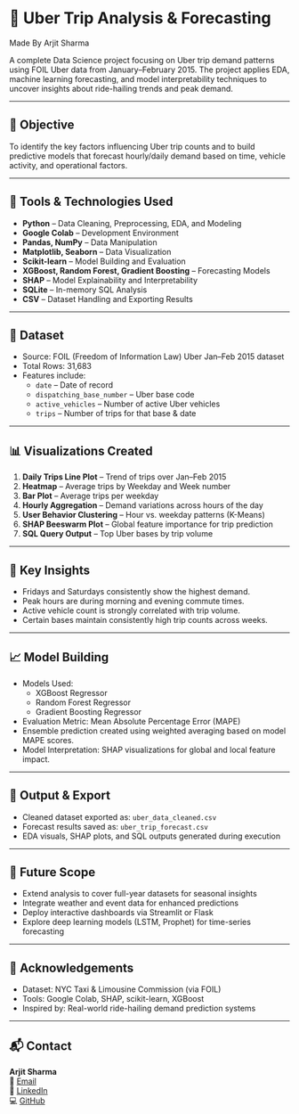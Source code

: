 # 🚖 Uber Trip Analysis & Forecasting

Made By Arjit Sharma

A complete Data Science project focusing on Uber trip demand patterns using FOIL Uber data from January–February 2015. The project applies EDA, machine learning forecasting, and model interpretability techniques to uncover insights about ride-hailing trends and peak demand.

---

## 📌 Objective

To identify the key factors influencing Uber trip counts and to build predictive models that forecast hourly/daily demand based on time, vehicle activity, and operational factors.

---

## 🧰 Tools & Technologies Used

- **Python** – Data Cleaning, Preprocessing, EDA, and Modeling
- **Google Colab** – Development Environment
- **Pandas, NumPy** – Data Manipulation
- **Matplotlib, Seaborn** – Data Visualization
- **Scikit-learn** – Model Building and Evaluation
- **XGBoost, Random Forest, Gradient Boosting** – Forecasting Models
- **SHAP** – Model Explainability and Interpretability
- **SQLite** – In-memory SQL Analysis
- **CSV** – Dataset Handling and Exporting Results

---

## 📁 Dataset

- Source: FOIL (Freedom of Information Law) Uber Jan–Feb 2015 dataset
- Total Rows: 31,683
- Features include:
  - `date` – Date of record
  - `dispatching_base_number` – Uber base code
  - `active_vehicles` – Number of active Uber vehicles
  - `trips` – Number of trips for that base & date

---

## 📊 Visualizations Created

1. **Daily Trips Line Plot** – Trend of trips over Jan–Feb 2015
2. **Heatmap** – Average trips by Weekday and Week number
3. **Bar Plot** – Average trips per weekday
4. **Hourly Aggregation** – Demand variations across hours of the day
5. **User Behavior Clustering** – Hour vs. weekday patterns (K-Means)
6. **SHAP Beeswarm Plot** – Global feature importance for trip prediction
7. **SQL Query Output** – Top Uber bases by trip volume

---

## 🧠 Key Insights

- Fridays and Saturdays consistently show the highest demand.
- Peak hours are during morning and evening commute times.
- Active vehicle count is strongly correlated with trip volume.
- Certain bases maintain consistently high trip counts across weeks.

---

## 📈 Model Building

- Models Used:
  - XGBoost Regressor
  - Random Forest Regressor
  - Gradient Boosting Regressor
- Evaluation Metric: Mean Absolute Percentage Error (MAPE)
- Ensemble prediction created using weighted averaging based on model MAPE scores.
- Model Interpretation: SHAP visualizations for global and local feature impact.

---

## 🧾 Output & Export

- Cleaned dataset exported as: `uber_data_cleaned.csv`
- Forecast results saved as: `uber_trip_forecast.csv`
- EDA visuals, SHAP plots, and SQL outputs generated during execution

---

## 🔮 Future Scope

- Extend analysis to cover full-year datasets for seasonal insights
- Integrate weather and event data for enhanced predictions
- Deploy interactive dashboards via Streamlit or Flask
- Explore deep learning models (LSTM, Prophet) for time-series forecasting

---

## 🙌 Acknowledgements

- Dataset: NYC Taxi & Limousine Commission (via FOIL)
- Tools: Google Colab, SHAP, scikit-learn, XGBoost
- Inspired by: Real-world ride-hailing demand prediction systems

---

## 📬 Contact

**Arjit Sharma**  
📧 [Email](sharmaarjit886@gmail.com)  
🔗 [LinkedIn](https://www.linkedin.com/in/arjit-sharma74)  
💻 [GitHub](https://github.com/Arjit74)

